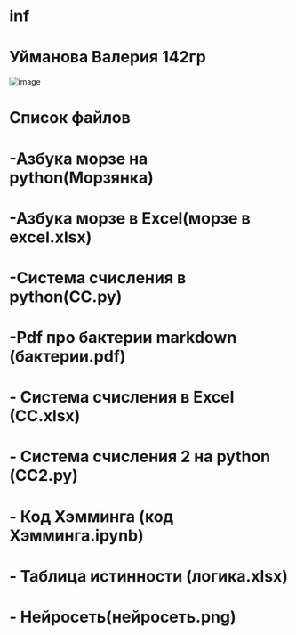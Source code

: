 # inf
# Уйманова Валерия 142гр
![image](https://user-images.githubusercontent.com/114632272/192920870-a06a0c9e-e84d-4f1d-9191-d9c5bbfb2edc.png)


# Список файлов
# -Азбука морзе на python(Морзянка)
# -Азбука морзе в Excel(морзе в excel.xlsx)
# -Система счисления в python(СС.py)
# -Pdf про бактерии markdown (бактерии.pdf)
# - Система счисления в Excel (CC.xlsx)
# - Система счисления 2 на python (СС2.py)
# - Код Хэмминга (код Хэмминга.ipynb)
# - Таблица истинности (логика.xlsx)
# - Нейросеть(нейросеть.png)
